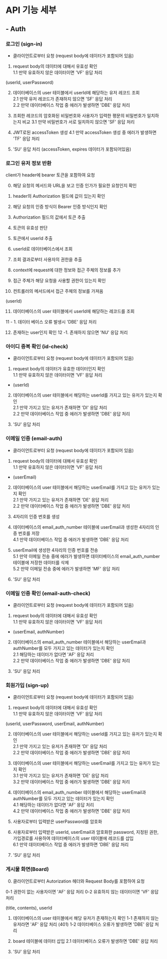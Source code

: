 # API 기능 세부

## - Auth

### 로그인 (sign-in)

- 클라이언트로부터 요청 (request body에 데이터가 포함되어 있음)

1. request body의 데이터에 대해서 유효성 확인  
   1.1 만약 유효하지 않은 데이터이면 'VF' 응답 처리

(userId, userPassword)

2. 데이터베이스의 user 테이블에서 userId에 해당하는 유저 레코드 조회  
   2.1 만약 유저 레코드가 존재하지 않으면 'SF' 응답 처리  
   2.2 만약 데이터베이스 작업 중 에러가 발생하면 'DBE' 응답 처리

3. 조회한 레코드의 암호화된 비밀번호와 사용자가 입력한 평문의 비밀번호가 일치하는지 비교
   3.1 만약 비밀번호가 서로 일치하지 않으면 'SF' 응답 처리

4. JWT로된 accessToken 생성
   4.1 만약 accessToken 생성 중 에러가 발생하면 'TF' 응답 처리

5. 'SU' 응답 처리 (accessToken, expires 데이터가 포함되어있음)

### 로그인 유저 정보 반환

client가 header에 bearer 토큰을 포함하여 요청

0. 해당 요청의 메서드와 URL을 보고 인증 인가가 필요한 요청인지 확인

1. header의 Authorization 필드에 값이 있는지 확인

2. 해당 요청의 인증 방식이 Bearer 인증 방식인지 확인

3. Authorization 필드의 값에서 토큰 추출

4. 토큰의 유효성 판단

5. 토큰에서 userId 추출

6. userId로 데이터베이스에서 조회

7. 조회 결과로부터 사용자의 권한을 추출

8. context에 request에 대한 정보와 접근 주체의 정보를 추가

9. 접근 주체가 해당 요청을 사용할 권한이 있는지 확인

10. 컨트롤러의 메서드에서 접근 주체의 정보를 가져옴

(userId)

11. 데이터베이스의 user 테이블에서 userId에 해당하는 레코드를 조회

11 - 1. 데이터 베이스 오류 발생시 'DBE' 응답 처리

12. 존재하는 user인지 확인
    12 -1. 존재하지 않으면 'NU' 응답 처리

### 아이디 중복 확인 (id-check)

- 클라이언트로부터 요청 (request body에 데이터가 포함되어 있음)

1. request body의 데이터가 유효한 데이터인지 확인  
   1.1 만약 유효하지 않은 데이터이면 'VF' 응답 처리

- (userId)

2. 데이터베이스의 user 테이블에서 해당하는 userId를 가지고 있는 유저가 있는지 확인  
   2.1 만약 가지고 있는 유저가 존재하면 'DI' 응답 처리  
   2.2 만약 데이터베이스 작업 중 에러가 발생하면 'DBE' 응답 처리

3. 'SU' 응답 처리

### 이메일 인증 (email-auth)

- 클라이언트로부터 요청 (request body에 데이터가 포함되어 있음)

1. request body의 데이터에 대해서 유효성 확인  
   1.1 만약 유효하지 않은 데이터이면 'VF' 응답 처리

- (userEmail)

2. 데이터베이스의 user 테이블에서 해당하는 userEmail를 가지고 있는 유저가 있는지 확인  
   2.1 만약 가지고 있는 유저가 존재하면 'DE' 응답 처리  
   2.2 만약 데이터베이스 작업 중 에러가 발생하면 'DBE' 응답 처리

3. 4자리의 인증 번호를 생성

4. 데이터베이스의 email_auth_number 테이블에 userEmail과 생성한 4자리의 인증 번호를 저장  
   4.1 만약 데이터베이스 작업 중 에러가 발생하면 'DBE' 응답 처리

5. userEmail에 생성한 4자리의 인증 번호를 전송  
   5.1 만약 이메일 전송 중에 에러가 발생하면 데이터베이스의 email_auth_number 테이블에 저장한 데이터를 삭제  
   5.2 만약 이메일 전송 중에 에러가 발생하면 'MF' 응답 처리

6. 'SU' 응답 처리

### 이메일 인증 확인 (email-auth-check)

- 클라이언트로부터 요청 (request body에 데이터가 포함되어 있음)

1. request body의 데이터에 대해서 유효성 확인  
   1.1 만약 유효하지 않은 데이터이면 'VF' 응답 처리

- (userEmail, authNumber)

2. 데이터베이스의 email_auth_number 테이블에서 해당하는 userEmail과 authNumber를 모두 가지고 있는 데이터가 있는지 확인  
   2.1 해당하는 데이터가 없다면 'AF' 응답 처리  
   2.2 만약 데이터베이스 작업 중 에러가 발생하면 'DBE' 응답 처리

3. 'SU' 응답 처리

### 회원가입 (sign-up)

- 클라이언트로부터 요청 (request body에 데이터가 포함되어 있음)

1. request body의 데이터에 대해서 유효성 확인  
   1.1 만약 유효하지 않은 데이터이면 'VF' 응답 처리

(userId, userPassword, userEmail, authNumber)

2. 데이터베이스의 user 테이블에서 해당하는 userId를 가지고 있는 유저가 있는지 확인  
   2.1 만약 가지고 있는 유저가 존재하면 'DI' 응답 처리  
   2.2 만약 데이터베이스 작업 중 에러가 발생하면 'DBE' 응답 처리

3. 데이터베이스의 user 테이블에서 해당하는 userEmail를 가지고 있는 유저가 있는지 확인  
   3.1 만약 가지고 있는 유저가 존재하면 'DE' 응답 처리  
   3.2 만약 데이터베이스 작업 중 에러가 발생하면 'DBE' 응답 처리

4. 데이터베이스의 email_auth_number 테이블에서 해당하는 userEmail과 authNumber를 모두 가지고 있는 데이터가 있는지 확인  
   4.1 해당하는 데이터가 없다면 'AF' 응답 처리  
   4.2 만약 데이터베이스 작업 중 에러가 발생하면 'DBE' 응답 처리

5. 사용자로부터 입력받은 userPassword를 암호화

6. 사용자로부터 입력받은 userId, userEmail과 암호화한 password, 지정된 권한, 가입경로를 사용하여 데이터베이스의 user 테이블에 레코드를 삽입  
   6.1 만약 데이터베이스 작업 중 에러가 발생하면 'DBE' 응답 처리

7. 'SU' 응답 처리

### 게시물 화면(Board)

0. 클라이언트로부터 Autorization 헤더와 Request Body를 포함하여 요청

0-1 권한이 없는 사용자이면 'AF' 응답 처리
0-2 유효하지 않는 데이터이면 'VF' 응답 처리

(title, contents), userId

1. 데이터베이스의 user 테이블에서 해당 유저가 존재하는지 확인
   1-1 존재하지 않는 유저라면 'AF' 응답 처리 (401)
   1-2 데이터베이스 오류가 발생하면 'DBE' 응답 처리

2. board 테이블에 데이터 삽입
   2.1 데이터베이스 오류가 발생하면 'DBE' 응답 처리

3. 'SU' 응답 처리
